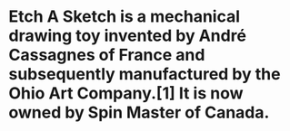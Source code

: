 # Etch A Sketch is a mechanical drawing toy invented by André Cassagnes of France and subsequently manufactured by the Ohio Art Company.[1] It is now owned by Spin Master of Canada.
